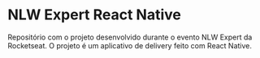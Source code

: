 # NLW Expert React Native

Repositório com o projeto desenvolvido durante o evento NLW Expert da Rocketseat. O projeto é um aplicativo de delivery feito com React Native.
